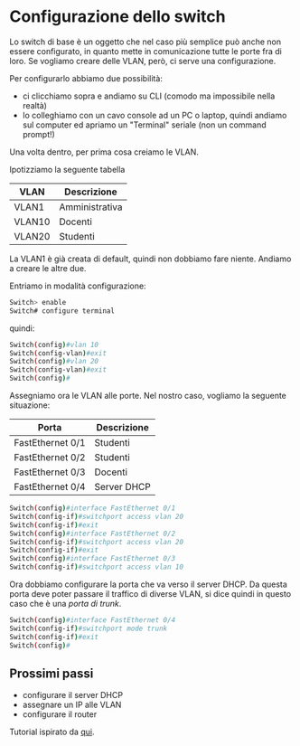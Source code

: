 # Configurazione dello switch

Lo switch di base è un oggetto che nel caso più semplice può anche non essere configurato, in quanto mette in comunicazione tutte le porte fra di loro. Se vogliamo creare delle VLAN, però, ci serve una configurazione.

Per configurarlo abbiamo due possibilità:

- ci clicchiamo sopra e andiamo su CLI (comodo ma impossibile nella realtà)
- lo colleghiamo con un cavo console ad un PC o laptop, quindi andiamo sul computer ed apriamo un "Terminal" seriale (non un command prompt!)

Una volta dentro, per prima cosa creiamo le VLAN.

Ipotizziamo la seguente tabella

|VLAN| Descrizione|
|-----| -----|
|VLAN1|Amministrativa|
|VLAN10|Docenti|
|VLAN20|Studenti|

La VLAN1 è già creata di default, quindi non dobbiamo fare niente. Andiamo a creare le altre due.

Entriamo in modalità configurazione:

```bash
Switch> enable
Switch# configure terminal
```

quindi:

```bash
Switch(config)#vlan 10
Switch(config-vlan)#exit
Switch(config)#vlan 20
Switch(config-vlan)#exit
Switch(config)#
```

Assegniamo ora le VLAN alle porte. Nel nostro caso, vogliamo la seguente situazione:

|Porta| Descrizione|
|-----| -----|
|FastEthernet 0/1|Studenti|
|FastEthernet 0/2|Studenti|
|FastEthernet 0/3|Docenti|
|FastEthernet 0/4|Server DHCP|


```bash
Switch(config)#interface FastEthernet 0/1
Switch(config-if)#switchport access vlan 20
Switch(config-if)#exit
Switch(config)#interface FastEthernet 0/2
Switch(config-if)#switchport access vlan 20
Switch(config-if)#exit
Switch(config)#interface FastEthernet 0/3
Switch(config-if)#switchport access vlan 10
```

Ora dobbiamo configurare la porta che va verso il server DHCP. Da questa porta deve poter passare il traffico di diverse VLAN, si dice quindi in questo caso che è una _porta di trunk_.

```bash
Switch(config)#interface FastEthernet 0/4
Switch(config-if)#switchport mode trunk
Switch(config-if)#exit
Switch(config)#
```

## Prossimi passi

- configurare il server DHCP
- assegnare un IP alle VLAN
- configurare il router

Tutorial ispirato da [qui](https://www.computernetworkingnotes.com/ccna-study-guide/configure-dhcp-server-for-multiple-vlans-on-the-switch.html).